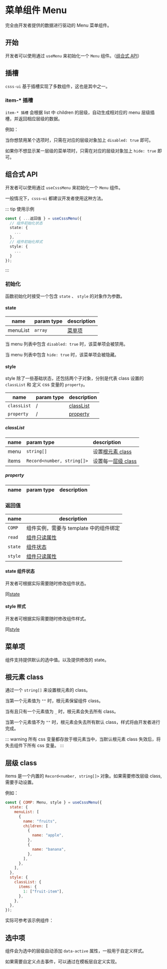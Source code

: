 # 菜单组件 Menu

完全由开发者提供的数据进行驱动的 Menu 菜单组件。

## 开始

开发者可以使用通过 `useMenu` 来初始化一个 `Menu` 组件。（[组合式 API](#组合式-api)）

<menu-demo />

<demo title="" desc="" src="../../demos/menu/demo.vue" raw />

## 插槽

`csss-ui` 基于插槽实现了多数组件，这也是其中之一。

### item-\* 插槽

`item-* 插槽` 会根据 list 中 children 的层级，自动生成相对应的 menu 层级插槽，并返回相应层级的数据。

例如：

<demo title="" desc="" src="../../demos/menu/Item.vue" />

当你想禁用某个选项时，只需在对应的层级对象加上 `disabled: true` 即可。

<demo title="" desc="" src="../../demos/menu/ItemDisabled.vue" />

如果你不想显示某一层级的菜单项时，只需在对应的层级对象加上 `hide: true` 即可。

<demo title="" desc="" src="../../demos/menu/ItemHide.vue" />

## 组合式 API

开发者可以使用通过 `useCsssMenu` 来初始化一个 `Menu` 组件。

一般情况下，`csss—ui` 都建议开发者使用这种方法。

::: tip 使用示例

```typescript
const { ...返回值 } = useCsssMenu({
  // 组件初始化状态
  state: {
    ...
  },
  // 组件初始化样式
  style: {
    ...
  }
});
```

:::

### 初始化

函数初始化时接受一个包含 `state` 、 `style` 的对象作为参数。

#### state

| name     | param type | description       |
| -------- | :--------- | :---------------- |
| menuList | `array`    | [菜单项](#菜单项) |

当 menu 列表中包含 `disabled: true` 时，该菜单项会被禁用。

当 menu 列表中包含 `hide: true` 时，该菜单项会被隐藏。

#### style

style 除了一些基础状态，还包括两个子对象，分别是代表 class 设置的 `classList` 和 定义 css 变量的 `property`。

| name        | param type | description             |
| ----------- | :--------- | :---------------------- |
| `classList` | /          | [classList](#classlist) |
| `property`  | /          | [property](#property)   |

##### classList

| name  | param type                 | description                       |
| ----- | :------------------------- | :-------------------------------- |
| menu  | `string[]`                 | 设置[根元素 class](#根元素-class) |
| items | `Record<number, string[]>` | 设置每一[层级 class](#层级-class) |

##### property

| name | param type | description |
| ---- | :--------- | :---------- |

### 返回值

| name    | description                            |
| ------- | -------------------------------------- |
| `COMP`  | 组件实例，需要与 template 中的组件绑定 |
| `read`  | [组件只读属性](#read-组件只读属性)     |
| `state` | [组件状态](#state-组件状态)            |
| `style` | [组件只读属性](#read-组件只读属性)     |

<!--
#### read 组件只读属性

提供一些只读但无法修改的属性。

| name | param type | description |
| ---- | :--------- | :---------- | -->

#### state 组件状态

开发者可根据实际需要随时修改组件状态。

同[state](#state)

#### style 样式

开发者可根据实际需要随时修改组件样式。

同[style](#style)

## 菜单项

组件支持提供默认的选中值。以及提供修改的 state。

<demo title="" desc="" src="../../demos/menu/demo.vue" />

## 根元素 class

通过一个 `string[]` 来设置根元素的 class。

当第一个元素值为 `""` 时，根元素保留组件 class。

当有且只有一个元素值为 `_` 时，根元素会失去所有 class。

当第一个元素值不为 `""` 时，根元素会失去所有默认 class，样式将由开发者进行完成。

<demo title="" desc="" src="../../demos/menu/RootClass.vue" />

::: warning
所有 css 变量都存放于根元素当中，当默认根元素 class 失效后，将失去组件下所有 css 变量。
:::

## 层级 class

items 是一个内置的 `Record<number, string[]>` 对象。如果需要修改层级 class, 需要手动设置。

例如：

```javascript
const { COMP: Menu, style } = useCsssMenu({
  state: {
    menuList: [
      {
        name: "fruits",
        children: [
          {
            name: "apple",
          },
          {
            name: "banana",
          },
        ],
      },
    ],
  },
  style: {
    classList: {
      items: {
        1: ["fruit-item"],
      },
    },
  },
});
```

实际可参考该示例组件：

<demo title="" desc="" src="../../demos/menu/ItemClass.vue" />

## 选中项

组件会为选中的层级自动添加 `data-active` 属性，一般用于自定义样式。

如果需要自定义点击事件，可以通过在模板层自定义实现。

<demo title="" desc="" src="../../demos/menu/Active.vue" />
